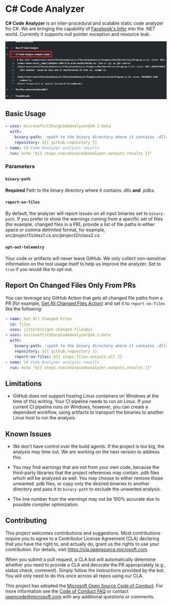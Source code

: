 # C# Code Analyzer

**C# Code Analyzer** is an inter-procedural and scalable static code analyzer for C#. We are bringing the capability of [Facebook's Infer](https://fbinfer.com/) into the .NET world. Currently it supports null pointer exception and resource leak.

![alt text](https://github.com/microsoft/CSharpCodeAnalyzer/blob/master/assets/samplereport.png "Sample Report")

## Basic Usage
```yml
- uses: microsoft/CSharpCodeAnalyzer@v0.1-beta
  with:
    binary-path: '<path to the binary directory where it contains .dlls and .pdbs>'
    repository: ${{ github.repository }}
- name: C# Code Analyzer analysis results
  run: echo "${{ steps.runcsharpcodeanalyzer.outputs.results }}"
```

### Parameters
#### `binary-path`
**Required** Path to the binary directory where it contains .dlls **and** .pdbs.

#### `report-on-files`
By default, the analyzer will report issues on all input binaries set to `binary-path`. If you prefer to show the warnings coming from a specific set of files (for example, changed files in a PR), provide a list of file paths in either space or comma delimited format, for example, _src/project1/class1.cs,src/project2/class2.cs_.

#### `opt-out-telemetry`
Your code or artifacts will never leave GitHub. We only collect non-sensitive information on the tool usage itself to help us improve the analyzer. Set to `true` if you would like to opt out.

## Report On Changed Files Only From PRs
You can leverage any GitHub Action that gets all changed file paths from a PR (for example, [Get All Changed Files Action](https://github.com/marketplace/actions/get-all-changed-files)) and set it to `report-on-files` like the following:
```yml
- name: Get All Changed Files
  id: files
  uses: jitterbit/get-changed-files@v1
- uses: microsoft/CSharpCodeAnalyzer@v0.1-beta
  with:
    binary-path: '<path to the binary directory where it contains .dlls and .pdbs>'
    repository: ${{ github.repository }}
    report-on-files: ${{ steps.files.outputs.all }}
- name: C# Code Analyzer analysis results
  run: echo "${{ steps.runcsharpcodeanalyzer.outputs.results }}"
```

## Limitations
- GitHub does not support hosting Linux containers on Windows at the time of this writing. Your CI pipeline needs to run on Linux. If your current CI pipeline runs on Windows, however, you can create a dependent workflow, using artifacts to transport the binaries to another Linux host to run the analysis.

## Known Issues
- We don't have control over the build agents. If the project is too big, the analysis may time out. We are working on the next version to address this.

- You may find warnings that are not from your own code, because the third-party libraries that the project references may contain .pdb files which will be analyzed as well. You may choose to either remove those unwanted .pdb files, or copy only the desired binaries to another directory and pass it to `binary-path` to exclude the unwanted analysis.

- The line number from the warnings may not be 100% accurate due to possible complier optimization.

## Contributing

This project welcomes contributions and suggestions.  Most contributions require you to agree to a
Contributor License Agreement (CLA) declaring that you have the right to, and actually do, grant us
the rights to use your contribution. For details, visit https://cla.opensource.microsoft.com.

When you submit a pull request, a CLA bot will automatically determine whether you need to provide
a CLA and decorate the PR appropriately (e.g., status check, comment). Simply follow the instructions
provided by the bot. You will only need to do this once across all repos using our CLA.

This project has adopted the [Microsoft Open Source Code of Conduct](https://opensource.microsoft.com/codeofconduct/).
For more information see the [Code of Conduct FAQ](https://opensource.microsoft.com/codeofconduct/faq/) or
contact [opencode@microsoft.com](mailto:opencode@microsoft.com) with any additional questions or comments.
